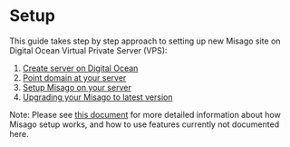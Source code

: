 Setup
=====

This guide takes step by step approach to setting up new Misago site on Digital Ocean Virtual Private Server (VPS):

1. [Create server on Digital Ocean](./Server.md)
2. [Point domain at your server](./Domain.md)
3. [Setup Misago on your server](./Misago.md)
4. [Upgrading your Misago to latest version](./Upgrading.md)

Note: Please see [this document](https://github.com/rafalp/misago_docker#misago-docker) for more detailed information about how Misago setup works, and how to use features currently not documented here.